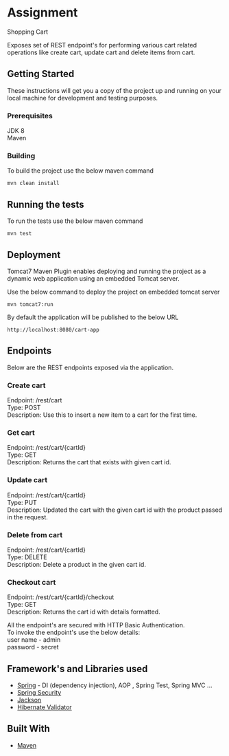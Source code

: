 # Assignment
Shopping Cart

Exposes set of REST endpoint's for performing various cart related operations like create cart, update cart and delete items from cart. 

## Getting Started

These instructions will get you a copy of the project up and running on your local machine for development and testing purposes.

### Prerequisites

JDK 8 <br />
Maven

### Building

To build the project use the below maven command

```
mvn clean install
```

## Running the tests

To run the tests use the below maven command

```
mvn test
```

## Deployment

Tomcat7 Maven Plugin enables deploying and running the project as a dynamic web application using an embedded Tomcat server.

Use the below command to deploy the project on embedded tomcat server

```
mvn tomcat7:run
```

By default the application will be published to the below URL

```
http://localhost:8080/cart-app
```

## Endpoints

Below are the REST endpoints exposed via the application.


### Create cart
Endpoint:	/rest/cart <br />
Type:	POST <br />
Description: Use this to insert a new item to a cart for the first time. <br />

### Get cart
Endpoint:	/rest/cart/{cartId} <br />
Type:	GET <br />
Description: Returns the cart that exists with given cart id. <br />

### Update cart
Endpoint:	/rest/cart/{cartId} <br />
Type:	PUT <br />
Description: Updated the cart with the given cart id with the product passed in the request. <br />

### Delete from cart
Endpoint:	/rest/cart/{cartId} <br />
Type:	DELETE <br />
Description: Delete a product in the given cart id. <br />

### Checkout cart
Endpoint:	/rest/cart/{cartId}/checkout <br />
Type:	GET <br />
Description: Returns the cart id with details formatted. <br />

All the endpoint's are secured with HTTP Basic Authentication.<br />
To invoke the endpoint's use the below details:<br />
user name - admin<br />
password - secret

## Framework's and Libraries used
* [Spring](https://projects.spring.io/spring-framework/) - DI (dependency injection), AOP , Spring Test, Spring MVC ...
* [Spring Security](https://projects.spring.io/spring-security/)
* [Jackson](http://github.com/FasterXML/jackson)
* [Hibernate Validator](http://hibernate.org/validator/)

## Built With

* [Maven](https://maven.apache.org/)